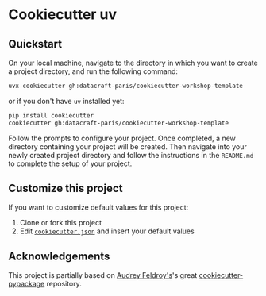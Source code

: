 # Cookiecutter uv

## Quickstart

On your local machine, navigate to the directory in which you want to
create a project directory, and run the following command:

```bash
uvx cookiecutter gh:datacraft-paris/cookiecutter-workshop-template
```

or if you don't have `uv` installed yet:

```bash
pip install cookiecutter
cookiecutter gh:datacraft-paris/cookiecutter-workshop-template
```

Follow the prompts to configure your project. Once completed, a new directory containing your project will be created. Then navigate into your newly created project directory and follow the instructions in the `README.md` to complete the setup of your project.

## Customize this project

If you want to customize default values for this project:
1. Clone or fork this project
2. Edit [`cookiecutter.json`](./cookiecutter.json) and insert your default values

## Acknowledgements

This project is partially based on [Audrey
Feldroy\'s](https://github.com/audreyfeldroy)\'s great
[cookiecutter-pypackage](https://github.com/audreyfeldroy/cookiecutter-pypackage)
repository.
